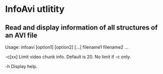 # InfoAvi utlitity

## Read and display information of all structures of an AVI file

Usage: infoavi [option1] [option2] [...] filename1 filename2 ...

  -c[xx]  Limit video chunk info. Default is 20. No limit if -c only.

  -h      Display help.
